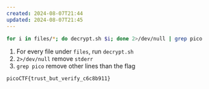 ```yaml
---
created: 2024-08-07T21:44
updated: 2024-08-07T21:45
---
```


```bash
for i in files/*; do decrypt.sh $i; done 2>/dev/null | grep pico
```

1. For every file under `files`, run `decrypt.sh`
2. `2>/dev/null` remove `stderr`
3. `grep pico` remove other lines than the flag

```flag
picoCTF{trust_but_verify_c6c8b911}
```
